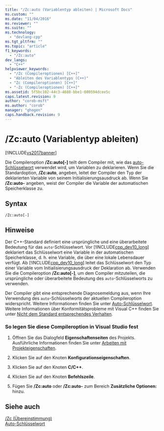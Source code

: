 ```yaml
---
title: "/Zc:auto (Variablentyp ableiten) | Microsoft Docs"
ms.custom: ""
ms.date: "11/04/2016"
ms.reviewer: ""
ms.suite: ""
ms.technology: 
  - "devlang-cpp"
ms.tgt_pltfrm: ""
ms.topic: "article"
f1_keywords: 
  - "/Zc:auto"
dev_langs: 
  - "C++"
helpviewer_keywords: 
  - "/Zc (Compileroptionen) [C++]"
  - "Ableiten des Variablentyps (C++)"
  - "Zc (Compileroptionen) [C++]"
  - "-Zc (Compileroptionen) [C++]"
ms.assetid: 5f5bc102-44c3-4688-bbe1-080594dcee5c
caps.latest.revision: 9
author: "corob-msft"
ms.author: "corob"
manager: "ghogen"
caps.handback.revision: 9
---
```

# /Zc:auto (Variablentyp ableiten)
[!INCLUDE[vs2017banner](../../assembler/inline/includes/vs2017banner.md)]

Die Compileroption **\/Zc:auto\[\-\]** teilt dem Compiler mit, wie das [auto\-Schlüsselwort](../../cpp/auto-keyword.md) verwendet wird, um Variablen zu deklarieren.  Wenn Sie die Standardoption, **\/Zc:auto**, angeben, leitet der Compiler den Typ der deklarierten Variable von seinem Initialisierungsausdruck ab.  Wenn Sie  **\/Zc:auto\-** angeben, weist der Compiler die Variable der automatischen Speicherklasse zu.  
  
## Syntax  
  
```  
/Zc:auto[-]  
```  
  
## Hinweise  
 Der C\+\+\-Standard definiert eine ursprüngliche und eine überarbeitete Bedeutung für das `auto`\-Schlüsselwort.  Vor [!INCLUDE[cpp_dev10_long](../../build/includes/cpp_dev10_long_md.md)] deklariert das Schlüsselwort eine Variable in der automatischen Speicherklasse, d. h. eine Variable, die über eine lokale Lebensdauer verfügt.  Ab [!INCLUDE[cpp_dev10_long](../../build/includes/cpp_dev10_long_md.md)] leitet das Schlüsselwort den Typ einer Variable vom Initialisierungsausdruck der Deklaration ab. Verwenden Sie die Compileroption **\/Zc:auto\[\-\]**, um dem Compiler mitzuteilen, die ursprüngliche oder überarbeitete Bedeutung des `auto`\-Schlüsselworts zu verwenden.  
  
 Der Compiler gibt eine entsprechende Diagnosemeldung aus, wenn Ihre Verwendung des `auto`\-Schlüsselworts der aktuellen Compileroption widerspricht.  Weitere Informationen finden Sie unter [Auto\-Schlüsselwort](../../cpp/auto-keyword.md).  Weitere Informationen über Konformitätsprobleme mit Visual C\+\+ finden Sie unter [Nicht dem Standard entsprechendes Verhalten](../../cpp/nonstandard-behavior.md).  
  
### So legen Sie diese Compileroption in Visual Studio fest  
  
1.  Öffnen Sie das Dialogfeld **Eigenschaftenseiten** des Projekts.  Ausführliche Informationen finden Sie unter [Arbeiten mit Projekteigenschaften](../../ide/working-with-project-properties.md).  
  
2.  Klicken Sie auf den Knoten **Konfigurationseigenschaften**.  
  
3.  Klicken Sie auf den Knoten **C\/C\+\+**.  
  
4.  Klicken Sie auf den Knoten **Befehlszeile**.  
  
5.  Fügen Sie **\/Zc:auto** oder **\/Zc:auto\-** zum Bereich **Zusätzliche Optionen:** hinzu.  
  
## Siehe auch  
 [\/Zc \(Übereinstimmung\)](../../build/reference/zc-conformance.md)   
 [Auto\-Schlüsselwort](../../cpp/auto-keyword.md)